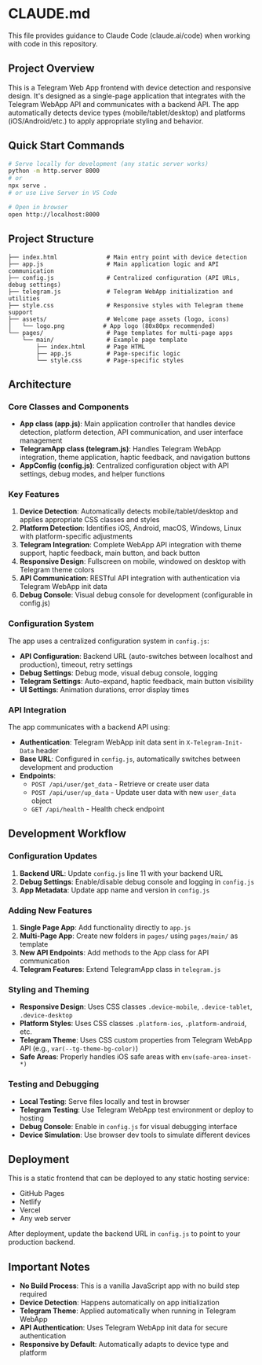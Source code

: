 # CLAUDE.md

This file provides guidance to Claude Code (claude.ai/code) when working with code in this repository.

## Project Overview

This is a Telegram Web App frontend with device detection and responsive design. It's designed as a single-page application that integrates with the Telegram WebApp API and communicates with a backend API. The app automatically detects device types (mobile/tablet/desktop) and platforms (iOS/Android/etc.) to apply appropriate styling and behavior.

## Quick Start Commands

```bash
# Serve locally for development (any static server works)
python -m http.server 8000
# or
npx serve .
# or use Live Server in VS Code

# Open in browser
open http://localhost:8000
```

## Project Structure

```
├── index.html              # Main entry point with device detection
├── app.js                  # Main application logic and API communication
├── config.js               # Centralized configuration (API URLs, debug settings)
├── telegram.js             # Telegram WebApp initialization and utilities
├── style.css               # Responsive styles with Telegram theme support
├── assets/                 # Welcome page assets (logo, icons)
│   └── logo.png           # App logo (80x80px recommended)
└── pages/                  # Page templates for multi-page apps
    └── main/               # Example page template
        ├── index.html      # Page HTML
        ├── app.js          # Page-specific logic
        └── style.css       # Page-specific styles
```

## Architecture

### Core Classes and Components

- **App class (app.js)**: Main application controller that handles device detection, platform detection, API communication, and user interface management
- **TelegramApp class (telegram.js)**: Handles Telegram WebApp integration, theme application, haptic feedback, and navigation buttons
- **AppConfig (config.js)**: Centralized configuration object with API settings, debug modes, and helper functions

### Key Features

1. **Device Detection**: Automatically detects mobile/tablet/desktop and applies appropriate CSS classes and styles
2. **Platform Detection**: Identifies iOS, Android, macOS, Windows, Linux with platform-specific adjustments
3. **Telegram Integration**: Complete WebApp API integration with theme support, haptic feedback, main button, and back button
4. **Responsive Design**: Fullscreen on mobile, windowed on desktop with Telegram theme colors
5. **API Communication**: RESTful API integration with authentication via Telegram WebApp init data
6. **Debug Console**: Visual debug console for development (configurable in config.js)

### Configuration System

The app uses a centralized configuration system in `config.js`:
- **API Configuration**: Backend URL (auto-switches between localhost and production), timeout, retry settings
- **Debug Settings**: Debug mode, visual debug console, logging
- **Telegram Settings**: Auto-expand, haptic feedback, main button visibility
- **UI Settings**: Animation durations, error display times

### API Integration

The app communicates with a backend API using:
- **Authentication**: Telegram WebApp init data sent in `X-Telegram-Init-Data` header
- **Base URL**: Configured in `config.js`, automatically switches between development and production
- **Endpoints**:
  - `POST /api/user/get_data` - Retrieve or create user data
  - `POST /api/user/up_data` - Update user data with new `user_data` object
  - `GET /api/health` - Health check endpoint

## Development Workflow

### Configuration Updates

1. **Backend URL**: Update `config.js` line 11 with your backend URL
2. **Debug Settings**: Enable/disable debug console and logging in `config.js`
3. **App Metadata**: Update app name and version in `config.js`

### Adding New Features

1. **Single Page App**: Add functionality directly to `app.js`
2. **Multi-Page App**: Create new folders in `pages/` using `pages/main/` as template
3. **New API Endpoints**: Add methods to the App class for API communication
4. **Telegram Features**: Extend TelegramApp class in `telegram.js`

### Styling and Theming

- **Responsive Design**: Uses CSS classes `.device-mobile`, `.device-tablet`, `.device-desktop`
- **Platform Styles**: Uses CSS classes `.platform-ios`, `.platform-android`, etc.
- **Telegram Theme**: Uses CSS custom properties from Telegram WebApp API (e.g., `var(--tg-theme-bg-color)`)
- **Safe Areas**: Properly handles iOS safe areas with `env(safe-area-inset-*)`

### Testing and Debugging

- **Local Testing**: Serve files locally and test in browser
- **Telegram Testing**: Use Telegram WebApp test environment or deploy to hosting
- **Debug Console**: Enable in `config.js` for visual debugging interface
- **Device Simulation**: Use browser dev tools to simulate different devices

## Deployment

This is a static frontend that can be deployed to any static hosting service:
- GitHub Pages
- Netlify
- Vercel
- Any web server

After deployment, update the backend URL in `config.js` to point to your production backend.

## Important Notes

- **No Build Process**: This is a vanilla JavaScript app with no build step required
- **Device Detection**: Happens automatically on app initialization
- **Telegram Theme**: Applied automatically when running in Telegram WebApp
- **API Authentication**: Uses Telegram WebApp init data for secure authentication
- **Responsive by Default**: Automatically adapts to device type and platform